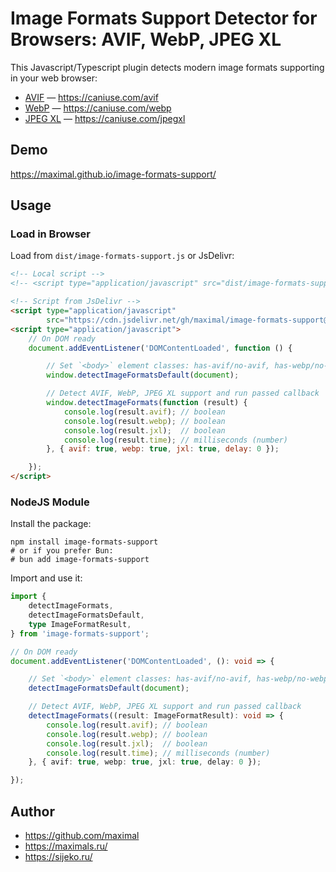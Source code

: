 # Image Formats Support Detector for Browsers: AVIF, WebP, JPEG XL

This Javascript/Typescript plugin detects modern image formats supporting in your web browser:
* [AVIF](https://en.wikipedia.org/wiki/AVIF) — https://caniuse.com/avif
* [WebP](https://en.wikipedia.org/wiki/WebP) — https://caniuse.com/webp
* [JPEG XL](https://en.wikipedia.org/wiki/JPEG_XL) — https://caniuse.com/jpegxl


## Demo
https://maximal.github.io/image-formats-support/


## Usage

### Load in Browser

Load from `dist/image-formats-support.js` or JsDelivr:

```html
<!-- Local script -->
<!-- <script type="application/javascript" src="dist/image-formats-support.js"></script> -->

<!-- Script from JsDelivr -->
<script type="application/javascript"
        src="https://cdn.jsdelivr.net/gh/maximal/image-formats-support@1.0.0/dist/image-formats-support.min.js"></script>
<script type="application/javascript">
	// On DOM ready
	document.addEventListener('DOMContentLoaded', function () {

		// Set `<body>` element classes: has-avif/no-avif, has-webp/no-webp has-jxl/no-jxl
		window.detectImageFormatsDefault(document);

		// Detect AVIF, WebP, JPEG XL support and run passed callback
		window.detectImageFormats(function (result) {
			console.log(result.avif); // boolean
			console.log(result.webp); // boolean
			console.log(result.jxl);  // boolean
			console.log(result.time); // milliseconds (number)
		}, { avif: true, webp: true, jxl: true, delay: 0 });

	});
</script>
```

### NodeJS Module

Install the package:

```shell
npm install image-formats-support
# or if you prefer Bun:
# bun add image-formats-support
```

Import and use it:

```typescript
import {
	detectImageFormats,
	detectImageFormatsDefault,
	type ImageFormatResult,
} from 'image-formats-support';

// On DOM ready
document.addEventListener('DOMContentLoaded', (): void => {

	// Set `<body>` element classes: has-avif/no-avif, has-webp/no-webp has-jxl/no-jxl
	detectImageFormatsDefault(document);

	// Detect AVIF, WebP, JPEG XL support and run passed callback
	detectImageFormats((result: ImageFormatResult): void => {
		console.log(result.avif); // boolean
		console.log(result.webp); // boolean
		console.log(result.jxl);  // boolean
		console.log(result.time); // milliseconds (number)
	}, { avif: true, webp: true, jxl: true, delay: 0 });

});
```


## Author

* https://github.com/maximal
* https://maximals.ru/
* https://sijeko.ru/
